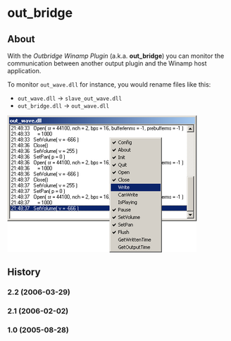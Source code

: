 # out_bridge

## About

With the *Outbridge Winamp Plugin* (a.k.a. **out_bridge**)
you can monitor the communication between
another output plugin
and the Winamp host application.

To monitor `out_wave.dll` for instance,
you would rename files like this:

- `out_wave.dll` → `slave_out_wave.dll`
- `out_bridge.dll` → `out_wave.dll`


![Outbridge Winamp Plugin](Screenshots/out_bridge.png)


## History

### 2.2 (2006-03-29)

### 2.1 (2006-02-02)

### 1.0 (2005-08-28)
